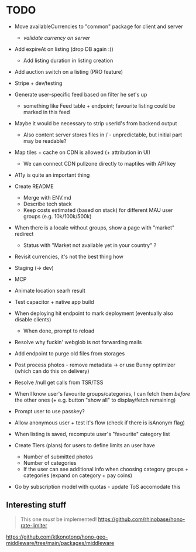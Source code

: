 # TODO

- Move availableCurrencies to "common" package for client and server
    - _validate currency on server_
- Add expireAt on listing (drop DB again :()
    - Add listing duration in listing creation
- Add auction switch on a listing (PRO feature)
- Stripe + dev/testing

- Generate user-specific feed based on filter he set's up
    - something like Feed table + endpoint; favourite listing could be marked in this feed
- Maybe it would be necessary to strip userId's from backend output
    - Also content server stores files in /<id> - unpredictable, but initial part may be readable?
- Map tiles + cache on CDN is allowed (+ attribution in UI)
    - We can connect CDN pullzone directly to maptiles with API key
- A11y is quite an important thing
- Create README
    - Merge with ENV.md
    - Describe tech stack
    - Keep costs estimated (based on stack) for different MAU user groups (e.g. 10k/100k/500k)

- When there is a locale without groups, show a page with "market" redirect
    - Status with "Market not available yet in your country" ?

- Revisit currencies, it's not the best thing how

- Staging (-> dev)
- MCP

- Animate location searh result
- Test capacitor + native app build

- When deploying hit endpoint to mark deployment (eventually also disable clients)
    - When done, prompt to reload

- Resolve why fuckin' webglob is not forwarding mails
- Add endpoint to purge old files from storages
- Post process photos - remove metadata -> or use Bunny optimizer (which can do this on delivery)

- Resolve /null get calls from TSR/TSS

- When I know user's favourite groups/categories, I can fetch them _before_ the other ones (+ e.g. button "show all" to
    display/fetch remaining)

- Prompt user to use passkey?
- Allow anonymous user + test it's flow (check if there is isAnonym flag)
- When listing is saved, recompute user's "favourite" category list
- Create Tiers (plans) for users to define limits an user have
    - Number of submitted photos
    - Number of categories
    - If the user can see additional info when choosing category groups + categories (expand on category + pay coins)

- Go by subscription model with quotas - update ToS accomodate this

## Interesting stuff

> This one _must_ be implemented!
> https://github.com/rhinobase/hono-rate-limiter

https://github.com/ktkongtong/hono-geo-middleware/tree/main/packages/middleware
